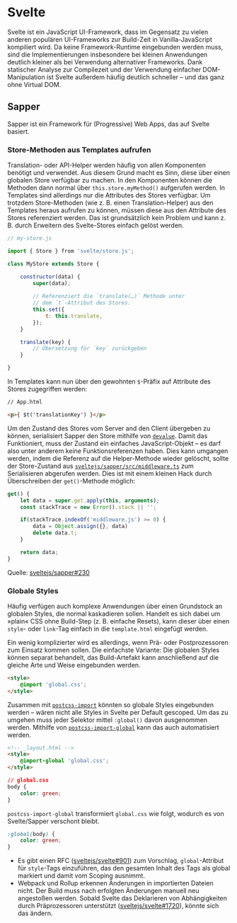 # Svelte

Svelte ist ein JavaScript UI-Framework, dass im Gegensatz zu vielen anderen populären UI-Frameworks zur Build-Zeit in Vanilla-JavaScript kompiliert wird. Da keine Framework-Runtime eingebunden werden muss, sind die Implementierungen insbesondere bei kleinen Anwendungen deutlich kleiner als bei Verwendung alternativer Frameworks. Dank statischer Analyse zur Compilezeit und der Verwendung einfacher DOM-Manipulation ist Svelte außerdem häufig deutlich schneller – und das ganz ohne Virtual DOM.

## Sapper
Sapper ist ein Framework für (Progressive) Web Apps, das auf Svelte basiert.

### Store-Methoden aus Templates aufrufen
Translation- oder API-Helper werden häufig von allen Komponenten benötigt und verwendet. Aus diesem Grund macht es Sinn, diese über einen globalen Store verfügbar zu machen. In den Komponenten können die Methoden dann normal über `this.store.myMethod()` aufgerufen werden. In Templates sind allerdings nur die Attributes des Stores verfügbar. Um trotzdem Store-Methoden (wie z. B. einen Translation-Helper) aus den Templates heraus aufrufen zu können, müssen diese aus den Attribute des Stores referenziert werden. Das ist grundsätzlich kein Problem und kann z. B. durch Erweitern des Svelte-Stores einfach gelöst werden.

```js
// my-store.js

import { Store } from 'svelte/store.js';

class MyStore extends Store {

    constructor(data) {
        super(data);
        
        // Referenziert die `translate(…)` Methode unter
        // dem `t`-Attribut des Stores.
        this.set({
            t: this.translate,
        });
    }

    translate(key) {
        // Übersetzung für `key` zurückgeben
    }

}
```

In Templates kann nun über den gewohnten `$`-Präfix auf Attribute des Stores zugegriffen werden:

```html
// App.html

<p>{ $t('translationKey') }</p>
```

Um den Zustand des Stores vom Server and den Client übergeben zu können, serialisiert Sapper den Store mithilfe von [`devalue`](https://github.com/Rich-Harris/devalue). Damit das Funktioniert, muss der Zustand ein einfaches JavaScript-Objekt – es darf also unter anderem keine Funktionsreferenzen haben. Dies kann umgangen werden, indem die Referenz auf die Helper-Methode wieder gelöscht, sollte der Store-Zustand aus [`sveltejs/sapper/src/middleware.ts`](https://github.com/sveltejs/sapper/blob/master/src/middleware.ts#L430) zum Serialisieren abgerufen werden. Dies ist mit einem kleinen Hack durch Überschreiben der `get()`-Methode möglich:

```js
get() {
    let data = super.get.apply(this, arguments);
    const stackTrace = new Error().stack || '';

    if(stackTrace.indexOf('middleware.js') >= 0) {
        data = Object.assign({}, data)
        delete data.t;
    }

    return data;
}
```

Quelle: [sveltejs/sapper#230](https://github.com/sveltejs/sapper/issues/230#issuecomment-379493101)

### Globale Styles
Häufig verfügen auch komplexe Anwendungen über einen Grundstock an globalen Styles, die normal kaskadieren sollen. Handelt es sich dabei um »plain« CSS ohne Build-Step (z. B. einfache Resets), kann dieser über einen `style`- oder `link`-Tag einfach in die `template.html` eingefügt werden.

Ein wenig komplizierter wird es allerdings, wenn Prä- oder Postprozessoren zum Einsatz kommen sollen. Die einfachste Variante: Die globalen Styles können separat behandelt, das Build-Artefakt kann anschließend auf die gleiche Arte und Weise eingebunden werden.

```html
<style>
    @import 'global.css';
</style>
```

Zusammen mit [`postcss-import`](https://github.com/postcss/postcss-import) könnten so globale Styles eingebunden werden – wären nicht alle Styles in Svelte per Default gescoped. Um das zu umgehen muss jeder Selektor mittel `:global()` davon ausgenommen werden. Mithilfe von [`postcss-import-global`](https://github.com/tillprochaska/postcss-import-global) kann das auch automatisiert werden.


```html
<!-- _layout.html -->
<style>
    @import-global 'global.css';
</style>
```

```css
// global.css
body {
    color: green;
}
```

`postcss-import-global` transformiert `global.css` wie folgt, wodurch es von Svelte/Sapper verschont bleibt.

```css
:global(body) {
    color: green;
}
```

* Es gibt einen RFC ([sveltejs/svelte#901](https://github.com/sveltejs/svelte/issues/901)) zum Vorschlag, `global`-Attribut für `style`-Tags einzuführen, das den gesamten Inhalt des Tags als global markiert und damit vom Scoping ausnimmt.
* Webpack und Rollup erkennen Änderungen in importierten Dateien nicht. Der Build muss nach erfolgten Änderungen manuell neu angestoßen werden. Sobald Svelte das Deklarieren von Abhängigkeiten durch Präprozessoren unterstützt ([sveltejs/svelte#1720](https://github.com/sveltejs/svelte/issues/1720)), könnte sich das ändern.
